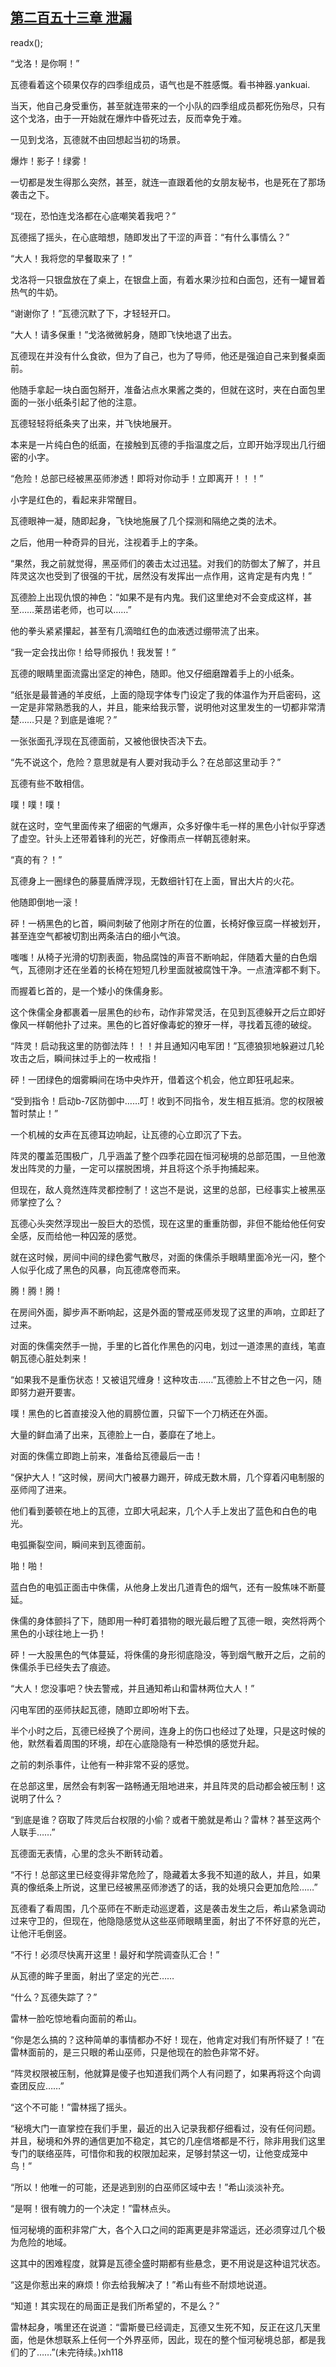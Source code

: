 ## [第二百五十三章 泄漏](https://www.xxbiquge.com/11_11222/8840332.html)
readx();

  “戈洛！是你啊！”

  瓦德看着这个硕果仅存的四季组成员，语气也是不胜感慨。看书神器.yankuai.

  当天，他自己身受重伤，甚至就连带来的一个小队的四季组成员都死伤殆尽，只有这个戈洛，由于一开始就在爆炸中昏死过去，反而幸免于难。

  一见到戈洛，瓦德就不由回想起当初的场景。

  爆炸！影子！绿雾！

  一切都是发生得那么突然，甚至，就连一直跟着他的女朋友秘书，也是死在了那场袭击之下。

  “现在，恐怕连戈洛都在心底嘲笑着我吧？”

  瓦德摇了摇头，在心底暗想，随即发出了干涩的声音：“有什么事情么？”

  “大人！我将您的早餐取来了！”

  戈洛将一只银盘放在了桌上，在银盘上面，有着水果沙拉和白面包，还有一罐冒着热气的牛奶。

  “谢谢你了！”瓦德沉默了下，才轻轻开口。

  “大人！请多保重！”戈洛微微躬身，随即飞快地退了出去。

  瓦德现在并没有什么食欲，但为了自己，也为了导师，他还是强迫自己来到餐桌面前。

  他随手拿起一块白面包掰开，准备沾点水果酱之类的，但就在这时，夹在白面包里面的一张小纸条引起了他的注意。

  瓦德轻轻将纸条夹了出来，并飞快地展开。

  本来是一片纯白色的纸面，在接触到瓦德的手指温度之后，立即开始浮现出几行细密的小字。

  “危险！总部已经被黑巫师渗透！即将对你动手！立即离开！！！”

  小字是红色的，看起来非常醒目。

  瓦德眼神一凝，随即起身，飞快地施展了几个探测和隔绝之类的法术。

  之后，他用一种奇异的目光，注视着手上的字条。

  “果然，我之前就觉得，黑巫师们的袭击太过迅猛。对我们的防御太了解了，并且阵灵这次也受到了很强的干扰，居然没有发挥出一点作用，这肯定是有内鬼！”

  瓦德脸上出现仇恨的神色：“如果不是有内鬼。我们这里绝对不会变成这样，甚至……莱昂诺老师，也可以……”

  他的拳头紧紧攥起，甚至有几滴暗红色的血液透过绷带流了出来。

  “我一定会找出你！给导师报仇！我发誓！”

  瓦德的眼睛里面流露出坚定的神色，随即。他又仔细磨蹭着手上的小纸条。

  “纸张是最普通的羊皮纸，上面的隐现字体专门设定了我的体温作为开启密码，这一定是非常熟悉我的人，并且，能来给我示警，说明他对这里发生的一切都非常清楚……只是？到底是谁呢？”

  一张张面孔浮现在瓦德面前，又被他很快否决下去。

  “先不说这个，危险？意思就是有人要对我动手么？在总部这里动手？”

  瓦德有些不敢相信。

  噗！噗！噗！

  就在这时，空气里面传来了细密的气爆声，众多好像牛毛一样的黑色小针似乎穿透了虚空。针头上还带着锋利的光芒，好像雨点一样朝瓦德射来。

  “真的有？！”

  瓦德身上一圈绿色的藤蔓盾牌浮现，无数细针钉在上面，冒出大片的火花。

  他随即倒地一滚！

  砰！一柄黑色的匕首，瞬间刺破了他刚才所在的位置，长椅好像豆腐一样被划开，甚至连空气都被切割出两条洁白的细小气浪。

  嗤嗤！从椅子光滑的切割表面，物品腐蚀的声音不断响起，伴随着大量的白色烟气，瓦德刚才还在坐着的长椅在短短几秒里面就被腐蚀干净。一点渣滓都不剩下。

  而握着匕首的，是一个矮小的侏儒身影。

  这个侏儒全身都裹着一层黑色的纱布，动作非常灵活，在见到瓦德躲开之后立即好像风一样朝他扑了过来。黑色的匕首好像毒蛇的獠牙一样，寻找着瓦德的破绽。

  “阵灵！启动我这里的防御法阵！！！并且通知闪电军团！”瓦德狼狈地躲避过几轮攻击之后，瞬间抹过手上的一枚戒指！

  砰！一团绿色的烟雾瞬间在场中央炸开，借着这个机会，他立即狂吼起来。

  “受到指令！启动b-7区防御中……叮！收到不同指令，发生相互抵消。您的权限被暂时禁止！”

  一个机械的女声在瓦德耳边响起，让瓦德的心立即沉了下去。

  阵灵的覆盖范围极广，几乎涵盖了整个四季花园在恒河秘境的总部范围，一旦他激发出阵灵的力量，一定可以摆脱困境，并且将这个杀手拘捕起来。

  但现在，敌人竟然连阵灵都控制了！这岂不是说，这里的总部，已经事实上被黑巫师掌控了么？

  瓦德心头突然浮现出一股巨大的恐慌，现在这里的重重防御，非但不能给他任何安全感，反而给他一种囚笼的感觉。

  就在这时候，房间中间的绿色雾气散尽，对面的侏儒杀手眼睛里面冷光一闪，整个人似乎化成了黑色的风暴，向瓦德席卷而来。

  腾！腾！腾！

  在房间外面，脚步声不断响起，这是外面的警戒巫师发现了这里的声响，立即赶了过来。

  对面的侏儒突然手一抛，手里的匕首化作黑色的闪电，划过一道漆黑的直线，笔直朝瓦德心脏处刺来！

  “如果我不是重伤状态！又被诅咒缠身！这种攻击……”瓦德脸上不甘之色一闪，随即努力避开要害。

  噗！黑色的匕首直接没入他的肩膀位置，只留下一个刀柄还在外面。

  大量的鲜血涌了出来，瓦德脸上一白，萎靡在了地上。

  对面的侏儒立即跑上前来，准备给瓦德最后一击！

  “保护大人！”这时候，房间大门被暴力踢开，碎成无数木屑，几个穿着闪电制服的巫师闯了进来。

  他们看到萎顿在地上的瓦德，立即大吼起来，几个人手上发出了蓝色和白色的电光。

  电弧撕裂空间，瞬间来到瓦德面前。

  啪！啪！

  蓝白色的电弧正面击中侏儒，从他身上发出几道青色的烟气，还有一股焦味不断蔓延。

  侏儒的身体颤抖了下，随即用一种盯着猎物的眼光最后瞪了瓦德一眼，突然将两个黑色的小球往地上一扔！

  砰！一大股黑色的气体蔓延，将侏儒的身形彻底隐没，等到烟气散开之后，之前的侏儒杀手已经失去了痕迹。

  “大人！您没事吧？快去警戒，并且通知希山和雷林两位大人！”

  闪电军团的巫师扶起瓦德，随即立即吩咐下去。

  半个小时之后，瓦德已经换了个房间，连身上的伤口也经过了处理，只是这时候的他，默然看着周围的环境，却在心底隐隐有一种恐惧的感觉升起。

  之前的刺杀事件，让他有一种非常不妥的感觉。

  在总部这里，居然会有刺客一路畅通无阻地进来，并且阵灵的启动都会被压制！这说明了什么？

  “到底是谁？窃取了阵灵后台权限的小偷？或者干脆就是希山？雷林？甚至这两个人联手……”

  瓦德面无表情，心里的念头不断转动着。

  “不行！总部这里已经变得非常危险了，隐藏着太多我不知道的敌人，并且，如果真的像纸条上所说，这里已经被黑巫师渗透了的话，我的处境只会更加危险……”

  瓦德看了看周围，几个巫师在不断走动巡逻着，这是袭击发生之后，希山紧急调动过来守卫的，但现在，他隐隐感觉从这些巫师眼睛里面，射出了不怀好意的光芒，让他汗毛倒竖。

  “不行！必须尽快离开这里！最好和学院调查队汇合！”

  从瓦德的眸子里面，射出了坚定的光芒……

  “什么？瓦德失踪了？”

  雷林一脸吃惊地看向面前的希山。

  “你是怎么搞的？这种简单的事情都办不好！现在，他肯定对我们有所怀疑了！”在雷林面前的，是三只眼的希山巫师，只是他现在的脸色非常不好。

  “阵灵权限被压制，他就算是傻子也知道我们两个人有问题了，如果再将这个向调查团反应……”

  “这个不可能！”雷林摇了摇头。

  “秘境大门一直掌控在我们手里，最近的出入记录我都仔细看过，没有任何问题。并且，秘境和外界的通信更加不稳定，其它的几座信塔都是不行，除非用我们这里专门的联络巫阵，可惜你和我的权限加起来，足够封禁这一切，让他变成笼中鸟！”

  “所以！他唯一的可能，还是逃到别的白巫师区域中去！”希山淡淡补充。

  “是啊！很有魄力的一个决定！”雷林点头。

  恒河秘境的面积非常广大，各个入口之间的距离更是非常遥远，还必须穿过几个极为危险的地域。

  这其中的困难程度，就算是瓦德全盛时期都有些悬念，更不用说是这种诅咒状态。

  “这是你惹出来的麻烦！你去给我解决了！”希山有些不耐烦地说道。

  “知道！其实现在的局面正是我们所希望的，不是么？”

  雷林起身，嘴里还在说道：“雷斯曼已经调走，瓦德又生死不知，反正在这几天里面，他是休想联系上任何一个外界巫师，因此，现在的整个恒河秘境总部，都是我们的了……”(未完待续。)xh118
